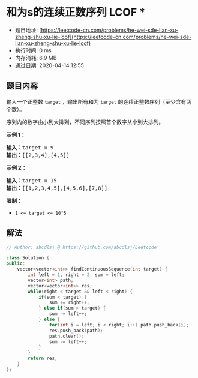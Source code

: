 # 和为s的连续正数序列 LCOF *
- 题目地址: [https://leetcode-cn.com/problems/he-wei-sde-lian-xu-zheng-shu-xu-lie-lcof](https://leetcode-cn.com/problems/he-wei-sde-lian-xu-zheng-shu-xu-lie-lcof)
- 执行时间: 0 ms
- 内存消耗: 6.9 MB
- 通过日期: 2020-04-14 12:55

## 题目内容
<p>输入一个正整数 <code>target</code> ，输出所有和为 <code>target</code> 的连续正整数序列（至少含有两个数）。</p>

<p>序列内的数字由小到大排列，不同序列按照首个数字从小到大排列。</p>



<p><strong>示例 1：</strong></p>

<pre><strong>输入：</strong>target = 9
<strong>输出：</strong>[[2,3,4],[4,5]]
</pre>

<p><strong>示例 2：</strong></p>

<pre><strong>输入：</strong>target = 15
<strong>输出：</strong>[[1,2,3,4,5],[4,5,6],[7,8]]
</pre>



<p><strong>限制：</strong></p>

<ul>
	<li><code>1 <= target <= 10^5</code></li>
</ul>




## 解法
```cpp
// Author: abcdlsj @ https://github.com/abcdlsj/Leetcode

class Solution {
public:
    vector<vector<int>> findContinuousSequence(int target) {
        int left = 1, right = 2, sum = left;
        vector<int> path;
        vector<vector<int>> res;
        while(right < target && left < right) {
            if(sum < target) {
                sum += right++;
            } else if(sum > target) {
                sum -= left++;
            } else {
                for(int i = left; i < right; i++) path.push_back(i);
                res.push_back(path);
                path.clear();
                sum -= left++;
            }
        }
        return res;
    }
};

```